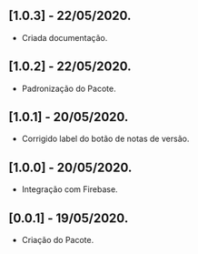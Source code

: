 ## [1.0.3] - 22/05/2020.

* Criada documentação.

## [1.0.2] - 22/05/2020.

* Padronização do Pacote.

## [1.0.1] - 20/05/2020.

* Corrigido label do botão de notas de versão.

## [1.0.0] - 20/05/2020.

* Integração com Firebase.

## [0.0.1] - 19/05/2020.

* Criação do Pacote.
